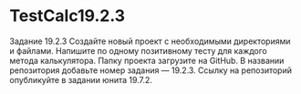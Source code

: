 # TestCalc19.2.3
Задание 19.2.3
Создайте новый проект с необходимыми директориями и файлами.
Напишите по одному позитивному тесту для каждого метода калькулятора. 
Папку проекта загрузите на GitHub. В названии репозитория добавьте номер задания — 19.2.3. 
Ссылку на репозиторий опубликуйте в задании юнита 19.7.2.
